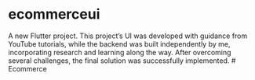 # ecommerceui

A new Flutter project.
This project’s UI was developed with guidance from YouTube tutorials,
while the backend was built independently by me, 
incorporating research and learning along the way.
After overcoming several challenges, 
the final solution was successfully implemented.
#   E c o m m e r c e 
 
 
